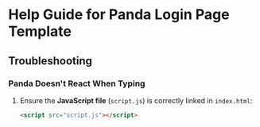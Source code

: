 # Help Guide for Panda Login Page Template

## Troubleshooting

### Panda Doesn't React When Typing
1. Ensure the **JavaScript file** (`script.js`) is correctly linked in `index.html`:
   ```html
   <script src="script.js"></script>
